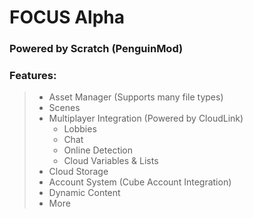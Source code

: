 # FOCUS Alpha
### Powered by Scratch (PenguinMod)

### Features: 
> - Asset Manager (Supports many file types)
> - Scenes
> - Multiplayer Integration (Powered by CloudLink)
>   -  Lobbies
>   -  Chat
>   -  Online Detection
>   -  Cloud Variables & Lists
> - Cloud Storage
> - Account System (Cube Account Integration)
> - Dynamic Content
> - More
